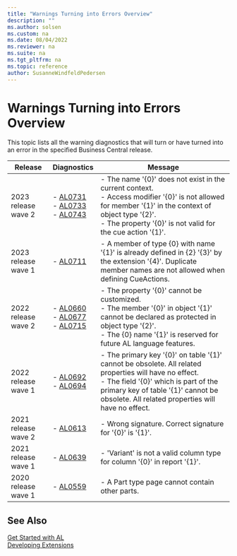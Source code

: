 ```yaml
---
title: "Warnings Turning into Errors Overview"
description: ""
ms.author: solsen
ms.custom: na
ms.date: 08/04/2022
ms.reviewer: na
ms.suite: na
ms.tgt_pltfrm: na
ms.topic: reference
author: SusanneWindfeldPedersen
---
```

[//]: # (START>DO_NOT_EDIT)
[//]: # (IMPORTANT:Do not edit any of the content between here and the END>DO_NOT_EDIT.)
[//]: # (Any modifications should be made in the .xml files in the ModernDev repo.)

# Warnings Turning into Errors Overview

This topic lists all the warning diagnostics that will turn or have turned into an error in the specified Business Central release.

|Release|Diagnostics|Message|
|---------|-----------|------|
|2023 release wave 2| - [AL0731](diagnostic-al731.md) <br />  - [AL0733](diagnostic-al733.md) <br />  - [AL0743](diagnostic-al743.md) <br /> | - The name '{0}' does not exist in the current context.<br /> - Access modifier '{0}' is not allowed for member '{1}' in the context of object type '{2}'.<br /> - The property '{0}' is not valid for the cue action '{1}'.<br />|
|2023 release wave 1| - [AL0711](diagnostic-al711.md) <br /> | - A member of type {0} with name '{1}' is already defined in {2} '{3}' by the extension '{4}'. Duplicate member names are not allowed when defining CueActions.<br />|
|2022 release wave 2| - [AL0660](diagnostic-al660.md) <br />  - [AL0677](diagnostic-al677.md) <br />  - [AL0715](diagnostic-al715.md) <br /> | - The property '{0}' cannot be customized.<br /> - The member '{0}' in object '{1}' cannot be declared as protected in object type '{2}'.<br /> - The {0} name '{1}' is reserved for future AL language features.<br />|
|2022 release wave 1| - [AL0692](diagnostic-al692.md) <br />  - [AL0694](diagnostic-al694.md) <br /> | - The primary key '{0}' on table '{1}' cannot be obsolete. All related properties will have no effect.<br /> - The field '{0}' which is part of the primary key of table '{1}' cannot be obsolete. All related properties will have no effect.<br />|
|2021 release wave 2| - [AL0613](diagnostic-al613.md) <br /> | - Wrong signature. Correct signature for '{0}' is '{1}'.<br />|
|2021 release wave 1| - [AL0639](diagnostic-al639.md) <br /> | - 'Variant' is not a valid column type for column '{0}' in report '{1}'.<br />|
|2020 release wave 1| - [AL0559](diagnostic-al559.md) <br /> | - A Part type page cannot contain other parts.<br />|

[//]: # (IMPORTANT: END>DO_NOT_EDIT)
## See Also  
[Get Started with AL](../devenv-get-started.md)  
[Developing Extensions](../devenv-dev-overview.md)  